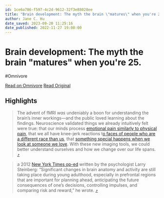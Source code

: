 ```yaml
---
id: 1ce6a786-f597-4c2d-9612-32f3e88028ee
title: "Brain development: The myth the brain \"matures\" when you're 25."
author: Jane C. Hu
date_saved: 2023-09-20 11:25:16
date_published: 2022-11-27 19:00:00
---
```


# Brain development: The myth the brain "matures" when you're 25.
#Omnivore

[Read on Omnivore](https://omnivore.app/me/https-substack-com-redirect-df-5-e-17-c-7-f-17-a-4-df-0-b-4-a-1--18ab331f76a)
[Read Original](https://substack.com/redirect/df5e17c7-f17a-4df0-b4a1-ab71a56fb9e7?j=eyJ1IjoiMmRhb2g5In0.wNQVXQHZPXVUS1Y9mudnycQLeZdn6NlNz8QmOlkqvQQ)

## Highlights

> The advent of fMRI _was_ undeniably a boon for understanding the brain’s inner workings—and the public loved learning about the findings. Neuroscience validated things we already intuitively felt were true: that our minds process [emotional pain similarly to physical pain](https://www.pnas.org/doi/10.1073/pnas.1102693108), that we all have knee-jerk reactions t[o faces of people who are a different race than us](https://pubmed.ncbi.nlm.nih.gov/10943684/), that [something special happens when we look at someone we love](https://www.ncbi.nlm.nih.gov/pmc/articles/PMC4327739/). With these new imaging tools, we could better understand ourselves and how we change over our life spans. [⤴️](https://omnivore.app/me/https-substack-com-redirect-df-5-e-17-c-7-f-17-a-4-df-0-b-4-a-1--18ab331f76a#a8024d86-962a-4e2d-b669-6ac52bb6a711) 

> a 2012 [New York Times op-ed](https://www.nytimes.com/roomfordebate/2012/05/28/do-we-need-to-redefine-adulthood/adulthood-what-the-brain-says-about-maturity) written by the psychologist Larry Steinberg: “Significant changes in brain anatomy and activity are still taking place during young adulthood, especially in prefrontal regions that are important for planning ahead, anticipating the future consequences of one’s decisions, controlling impulses, and comparing risk and reward,” he wrote. [⤴️](https://omnivore.app/me/https-substack-com-redirect-df-5-e-17-c-7-f-17-a-4-df-0-b-4-a-1--18ab331f76a#0cfc8654-bb3b-4772-b886-2f611276c208) 

